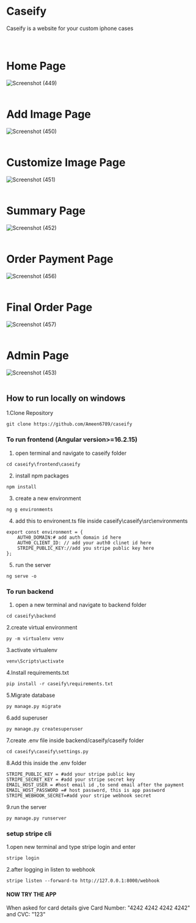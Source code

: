 # Caseify
Caseify is a website for your custom iphone cases <br/><br/><br/>

# Home Page
![Screenshot (449)](https://github.com/user-attachments/assets/f880d45d-b422-4006-a416-6bd9298b613c)<br/><br/>
# Add Image Page
![Screenshot (450)](https://github.com/user-attachments/assets/664c56db-a872-4ed4-b442-0f185571a982)<br/><br/>
# Customize Image Page
![Screenshot (451)](https://github.com/user-attachments/assets/59accdf0-6f4e-4a78-93d2-b58d6b6cdc25)<br/><br/>
# Summary Page
![Screenshot (452)](https://github.com/user-attachments/assets/c3c9c7eb-2b1b-46af-82d5-88426a34cd5d)<br/><br/>
# Order Payment Page
![Screenshot (456)](https://github.com/user-attachments/assets/0ac65408-0d39-443c-859b-356139b156d7)<br/><br/>
# Final Order Page
![Screenshot (457)](https://github.com/user-attachments/assets/07a48fe6-6aee-4321-b8de-233fb01db2cb)<br/><br/>
# Admin Page
![Screenshot (453)](https://github.com/user-attachments/assets/3cb2737c-75d9-44d0-a467-611b9b41f3c0)<br/><br/>

## How to run locally on windows
1.Clone Repository

```
git clone https://github.com/Ameen6789/caseify
```
### To run frontend (Angular version>=16.2.15)
1. open terminal and navigate to caseify folder
```
cd caseify\frontend\caseify
```
2. install npm packages
```
npm install
```
3. create a new environment
```
ng g environments
```
4. add this to environent.ts file inside caseify\caseify\src\environments
```
export const environment = {
    AUTH0_DOMAIN:# add auth domain id here
    AUTH0_CLIENT_ID: // add your auth0 clinet id here
    STRIPE_PUBLIC_KEY://add you stripe public key here
};
```
5. run the server
```
ng serve -o
```

### To run backend
1. open a new terminal and navigate to backend folder 

```
cd caseify\backend
```
2.create virtual environment

```
py -m virtualenv venv
```
3.activate virtualenv
```
venv\Scripts\activate
```
4.Install requirements.txt
```
pip install -r caseify\requirements.txt
```
5.Migrate database
```
py manage.py migrate
```
6.add superuser
```
py manage.py createsuperuser
```
7.create .env file inside backend/caseify/caseify folder
```
cd caseify\caseify\settings.py
```
8.Add this inside the .env folder
```
STRIPE_PUBLIC_KEY = #add your stripe public key
STRIPE_SECRET_KEY = #add your stripe secret key
EMAIL_HOST_USER = #host email id ,to send email after the payment
EMAIL_HOST_PASSWORD =# host password, this is app password
STRIPE_WEBHOOK_SECRET=#add your stripe webhook secret
```
9.run the server
```
py manage.py runserver
```
### setup stripe cli

1.open new terminal and type stripe login and enter
```
stripe login
```
2.after logging in listen to webhook
```
stripe listen --forward-to http://127.0.0.1:8000/webhook
```

#### NOW TRY THE APP

When asked for card details  give Card Number: "4242 4242 4242 4242" and CVC: "123" 





